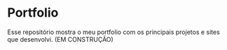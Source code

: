 # Portfolio
Esse repositório mostra o meu portfolio com os principais projetos e sites que desenvolvi.
(EM CONSTRUÇÃO)
